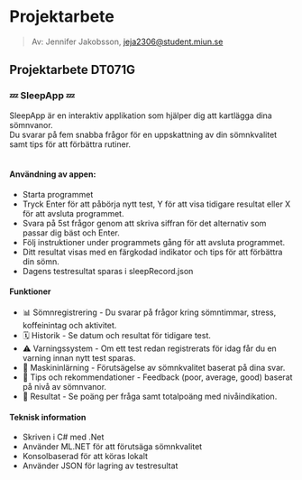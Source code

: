 # Projektarbete
> Av: Jennifer Jakobsson, jeja2306@student.miun.se

## Projektarbete DT071G

### 💤 SleepApp 💤
SleepApp är en interaktiv applikation som hjälper dig att kartlägga dina sömnvanor. <br>Du svarar på fem snabba frågor för en uppskattning av din sömnkvalitet samt tips för att förbättra rutiner.
<br>
<br>

#### Användning av appen:
- Starta programmet
- Tryck Enter för att påbörja nytt test, Y för att visa tidigare resultat eller X för att avsluta programmet.
- Svara på 5st frågor genom att skriva siffran för det alternativ som passar dig bäst och Enter.
- Följ instruktioner under programmets gång för att avsluta programmet.
- Ditt resultat visas med en färgkodad indikator och tips för att förbättra din sömn.
- Dagens testresultat sparas i sleepRecord.json

#### Funktioner
- 📊 Sömnregistrering - Du svarar på frågor kring sömntimmar, stress, koffeinintag och aktivitet.
- 🗓️ Historik - Se datum och resultat för tidigare test.
- ⚠️ Varningssystem - Om ett test redan registrerats för idag får du en varning innan nytt test sparas.
- 🤖 Maskininlärning - Förutsägelse av sömnkvalitet baserat på dina svar.
- 🌙 Tips och rekommendationer - Feedback (poor, average, good) baserat på nivå av sömnvanor.
- 📝 Resultat - Se poäng per fråga samt totalpoäng med nivåindikation.

#### Teknisk information
- Skriven i C# med .Net
- Använder ML.NET för att förutsäga sömnkvalitet
- Konsolbaserad för att köras lokalt
- Använder JSON för lagring av testresultat